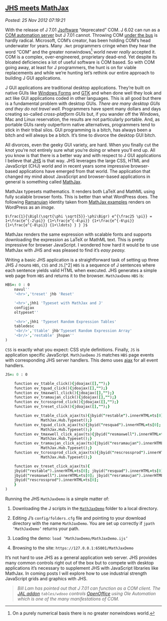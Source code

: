  
[JHS meets MathJax](https://bakerjd99.wordpress.com/2012/11/25/jhs-meets-mathjax/)
---------------------------------------------------------------------------------

*Posted: 25 Nov 2012 07:19:21*

With the release of J 7.01 [Jsoftware](https://www.jsoftware.com)
“deprecated” COM. J 6.02 can run as a [COM automation
server](https://en.wikipedia.org/wiki/OLE\_Automation) but J 7.01 cannot.
Throwing COM [under the bus](https://www.youtube.com/watch?v=aix35ZSp46c)
is hardly radical. Microsoft, COM’s creator, has been holding COM’s head
underwater for years. Many `.Net` programmers cringe when they hear the
word “COM” and the greater nonwindows[^1x3402] world never *really* accepted
it. COM is a complex, over-engineered, proprietary dead-end. Yet despite
its bloated deficiencies a lot of useful software is COM based. So with
COM going away, at least for J programmers, the hunt is on for viable
replacements and while we’re hunting let’s rethink our entire approach
to building J GUI applications.

J GUI applications are traditional desktop applications. They’re built
on native GUIs like [Windows
Forms](https://msdn.microsoft.com/en-us/library/dd30h2yb.aspx) and
[GTK](https://www.gtk.org/) and when done well they look and act like GUI
applications coded in other languages. This is all good but there is a
fundamental problem with desktop GUIs. *There are many desktop GUIs and
they do not travel well.* Programmers have spent many dollars and days
creating so-called *cross-platform GUIs* but, if you wander off the
Windows, Mac and Linux reservation, the results are not particularly
portable. And, as portable GUIs rarely outperform native alternatives,
programmers tend to stick in their tribal silos. GUI programming is a
bitch, has always been a bitch and will always be a bitch. It’s time to
divorce the desktop GUI bitch.

All divorces, even the geeky GUI variety, are hard. When you finally cut
the knot you’re not entirely sure what you’re doing or where you’ll end
up. All you know is that there is a better way and with respect to J GUI
applications I believe that
[JHS](https://www.jsoftware.com/jwiki/NYCJUG/2011-02-08/HelloWorldInJHS)
is that way. JHS leverages the large CSS, HTML and JavaScript (CHJ)
world and in recent years some impressive browser-based applications
have emerged from that world. The application that changed my mind about
JavaScript and browser-based applications in general is something called
[MathJax](https://www.mathjax.org/).

MathJax typesets mathematics. It renders both LaTeX and MathML using
fully scalable browser fonts. This is better than what WordPress does.
The following
[Ramanujan](https://scienceworld.wolfram.com/biography/Ramanujan.html)
identity taken from [MathJax
examples](https://www.mathjax.org/demos/tex-samples/) renders on
WordPress as an *image.*

    $\frac{1}{\Bigl(\sqrt{\phi \sqrt{5}}-\phi\Bigr) e^{\frac25 \pi}} =
    1+\frac{e^{-2\pi}} {1+\frac{e^{-4\pi}} {1+\frac{e^{-6\pi}}
    {1+\frac{e^{-8\pi}} {1+\ldots} } } }$

MathJax renders the same expression with scalable fonts and supports
downloading the expression as LaTeX or MathML text. This is pretty
impressive for browser JavaScript. I wondered how hard it would be to
use MathJax with JHS and was pleased to find it’s *easy peasy.*

Writing a basic JHS application is a straightforward task of setting up
three JHS J nouns `HBS`, `CSS` and `JS`.[^2] `HBS` is a sequence of J
sentences where each sentence yields valid HTML when executed. JHS
generates a simple web page from `HBS` and returns it to the browser.
`MathJaxDemo` `HBS` is:

```J
HBS=: 0 : 0
    navul''           
    '<hr>','treset' jhb 'Reset'

    '<hr>',jhh1 'Typeset with MathJax and J'
    configjax
    oltypeset''
        
    '<hr>',jhh1 'Typeset Random Expression Tables'
    tabledesc
    '<br/>','ttable' jhb'Typeset Random Expression Array' 
    '<br/>','restable' jhspan''        
)
```

`CSS` is exactly what you expect: CSS style definitions. Finally, `JS`
is application specific JavaScript. `MathJaxDemo` `JS` matches `HBS`
page events with corresponding JHS server handlers. This demo uses
[ajax](https://code.google.com/edu/ajax/tutorials/ajax-tutorial.html) for
all event handlers.

```J
JS=: 0 : 0

    function ev_ttable_click(){jdoajax([],"");}
    function ev_tquad_click(){jdoajax([],"");}
    function ev_tmaxwell_click(){jdoajax([],"");}
    function ev_tramaujan_click(){jdoajax([],"");}
    function ev_tcrossprod_click(){jdoajax([],"");}
    function ev_treset_click(){jdoajax([],"");}

    function ev_ttable_click_ajax(ts){jbyid("restable").innerHTML=ts[0]; 
                MathJax.Hub.Typeset();}
    function ev_tquad_click_ajax(ts){jbyid("resquad").innerHTML=ts[0]; 
                MathJax.Hub.Typeset();}
    function ev_tmaxwell_click_ajax(ts){jbyid("resmaxwell").innerHTML=ts[0];
                MathJax.Hub.Typeset();}
    function ev_tramaujan_click_ajax(ts){jbyid("resramaujan").innerHTML=ts[0];
                MathJax.Hub.Typeset();}
    function ev_tcrossprod_click_ajax(ts){jbyid("rescrossprod").innerHTML=ts[0]; 
                MathJax.Hub.Typeset();}

    function ev_treset_click_ajax(ts){
    jbyid("restable").innerHTML=ts[0]; jbyid("resquad").innerHTML=ts[0];
    jbyid("resmaxwell").innerHTML=ts[0]; jbyid("resramaujan").innerHTML=ts[0];
    jbyid("rescrossprod").innerHTML=ts[0];
    }
)
```

Running the JHS `MathJaxDemo` is a simple matter of:

1.  Downloading the J scripts in the
    [`MathJaxDemo`](https://www.box.com/s/5ygk06zwvmdach6uds9w) folder
    to a local directory.

2.  Editing J’s `config/folders.cfg` file and pointing to your download
    directory with the name `MathJaxDemo`. You are set up correctly if
    `jpath ’MathJaxDemo’` returns your path.

3.  Loading the demo: `load ’MathJaxDemo/MathJaxDemo.ijs’`

4.  Browsing to the site: `https://127.0.0.1:65001/MathJaxDemo`

It’s not hard to use JHS as a general application web server. JHS
provides many common controls right out of the box but to compete with
desktop applications it’s necessary to supplement JHS with JavaScript
libraries like MathJax. In coming posts I will explore how to use
industrial strength JavaScript grids and graphics with JHS.

> *Bill Lam has pointed out that J 7.01 can function as a COM client.
> The [JAL addon](https://www.jsoftware.com/jwiki/JAL) `tables/wdooo`
> controls [OpenOffice](https://www.openoffice.org/) using Ole Automation
> which is one of the many manifestations of COM.*

[^1x3402]: On a purely numerical basis there is no greater nonwindows world.

[^2x3402]: To learn about JHS programming study the JHS demos and the JHS
    browser application.
